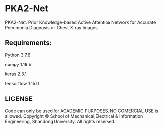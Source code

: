 # PKA2-Net
PKA2-Net: Prior Knowledge-based Active Attention Network for Accurate Pneumonia Diagnosis on Chest X-ray Images


## Requirements:

Python 3.7.6

numpy 1.18.5

keras 2.3.1

tensorflow 1.15.0


## LICENSE

Code can only be used for ACADEMIC PURPOSES. NO COMERCIAL USE is allowed. Copyright © School of Mechanical,Electrical & Information Engineering, Shandong University. All rights reserved.
